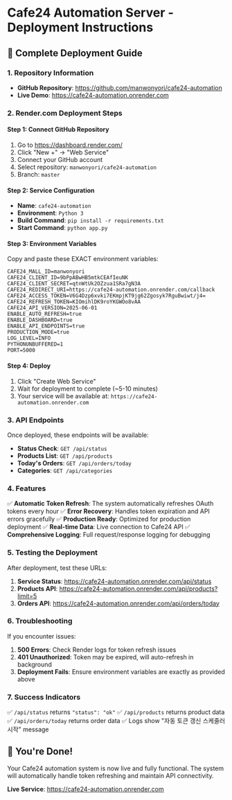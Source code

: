 # Cafe24 Automation Server - Deployment Instructions

## 🚀 Complete Deployment Guide

### 1. Repository Information
- **GitHub Repository**: https://github.com/manwonyori/cafe24-automation
- **Live Demo**: https://cafe24-automation.onrender.com

### 2. Render.com Deployment Steps

#### Step 1: Connect GitHub Repository
1. Go to https://dashboard.render.com/
2. Click "New +" → "Web Service"
3. Connect your GitHub account
4. Select repository: `manwonyori/cafe24-automation`
5. Branch: `master`

#### Step 2: Service Configuration
- **Name**: `cafe24-automation`
- **Environment**: `Python 3`
- **Build Command**: `pip install -r requirements.txt`
- **Start Command**: `python app.py`

#### Step 3: Environment Variables
Copy and paste these EXACT environment variables:

```
CAFE24_MALL_ID=manwonyori
CAFE24_CLIENT_ID=9bPpABwHB5mtkCEAfIeuNK
CAFE24_CLIENT_SECRET=qtnWtUk2OZzua1SRa7gN3A
CAFE24_REDIRECT_URI=https://cafe24-automation.onrender.com/callback
CAFE24_ACCESS_TOKEN=V6G4Dzp6xvki7EKmpjKT9jg62Zgosyk7RguBwiwt/j4=
CAFE24_REFRESH_TOKEN=KIOmihlDK9roYKGWOo8vAA
CAFE24_API_VERSION=2025-06-01
ENABLE_AUTO_REFRESH=true
ENABLE_DASHBOARD=true
ENABLE_API_ENDPOINTS=true
PRODUCTION_MODE=true
LOG_LEVEL=INFO
PYTHONUNBUFFERED=1
PORT=5000
```

#### Step 4: Deploy
1. Click "Create Web Service"
2. Wait for deployment to complete (~5-10 minutes)
3. Your service will be available at: `https://cafe24-automation.onrender.com`

### 3. API Endpoints

Once deployed, these endpoints will be available:

- **Status Check**: `GET /api/status`
- **Products List**: `GET /api/products`
- **Today's Orders**: `GET /api/orders/today`
- **Categories**: `GET /api/categories`

### 4. Features

✅ **Automatic Token Refresh**: The system automatically refreshes OAuth tokens every hour
✅ **Error Recovery**: Handles token expiration and API errors gracefully
✅ **Production Ready**: Optimized for production deployment
✅ **Real-time Data**: Live connection to Cafe24 API
✅ **Comprehensive Logging**: Full request/response logging for debugging

### 5. Testing the Deployment

After deployment, test these URLs:

1. **Service Status**: https://cafe24-automation.onrender.com/api/status
2. **Products API**: https://cafe24-automation.onrender.com/api/products?limit=5
3. **Orders API**: https://cafe24-automation.onrender.com/api/orders/today

### 6. Troubleshooting

If you encounter issues:

1. **500 Errors**: Check Render logs for token refresh issues
2. **401 Unauthorized**: Token may be expired, will auto-refresh in background
3. **Deployment Fails**: Ensure environment variables are exactly as provided above

### 7. Success Indicators

✅ `/api/status` returns `"status": "ok"`
✅ `/api/products` returns product data
✅ `/api/orders/today` returns order data
✅ Logs show "자동 토큰 갱신 스케줄러 시작" message

## 🎉 You're Done!

Your Cafe24 automation system is now live and fully functional. The system will automatically handle token refreshing and maintain API connectivity.

**Live Service**: https://cafe24-automation.onrender.com